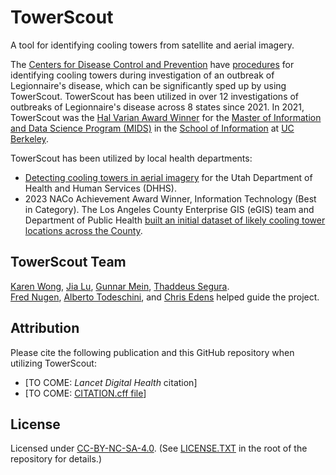 # TowerScout

A tool for identifying cooling towers from satellite and aerial imagery.  

The [Centers for Disease Control and Prevention](https://cdc.gov) have [procedures](https://www.cdc.gov/legionella/health-depts/environmental-inv-resources/id-cooling-towers.html) for identifying cooling towers during investigation of an outbreak of Legionnaire's disease, which can be significantly sped up by using TowerScout.  TowerScout has been utilized in over 12 investigations of outbreaks of Legionnaire's disease across 8 states since 2021.  In 2021, TowerScout was the [Hal Varian Award Winner](https://www.ischool.berkeley.edu/programs/mids/capstone/varianaward) for the [Master of Information and Data Science Program (MIDS)](https://www.ischool.berkeley.edu/programs/mids) in the [School of Information](https://ischool.berkeley.edu) at [UC Berkeley](https://berkeley.edu).  

TowerScout has been utilized by local health departments:
- [Detecting cooling towers in aerial imagery](https://gis.utah.gov/blog/2023-07-04-cooling-tower-update/) for the Utah Department of Health and Human Services (DHHS).
- 2023 NACo Achievement Award Winner, Information Technology (Best in Category). The Los Angeles County Enterprise GIS (eGIS) team and Department of Public Health [built an initial dataset of likely cooling tower locations across the County](https://www.naco.org/resources/award-programs/towerscout-adaptation-%E2%80%93-automated-image-analysis-identify-cooling-towers).


## TowerScout Team

[Karen Wong](https://www.linkedin.com/in/karenkwong/),
[Jia Lu](https://www.linkedin.com/in/jia-lu-gracie-a8b5a71a/),
[Gunnar Mein](https://www.linkedin.com/in/gunnarmein/),
[Thaddeus Segura](https://www.linkedin.com/in/thaddeussegura/).  
[Fred Nugen](https://www.linkedin.com/in/drnooj/),
[Alberto Todeschini](https://www.linkedin.com/in/atodeschini/), and
[Chris Edens](https://www.linkedin.com/in/wcedens/) helped guide the project.

## Attribution
Please cite the following publication and this GitHub repository when utilizing TowerScout:
- [TO COME: _Lancet Digital Health_ citation]
- [TO COME: [CITATION.cff file](https://citation-file-format.github.io/)]


## License

Licensed under [CC-BY-NC-SA-4.0](https://creativecommons.org/licenses/by-nc-sa/4.0/).
(See [LICENSE.TXT](https://github.com/TowerScout/TowerScout/blob/main/LICENSE.TXT) in the root of the repository for details.)
